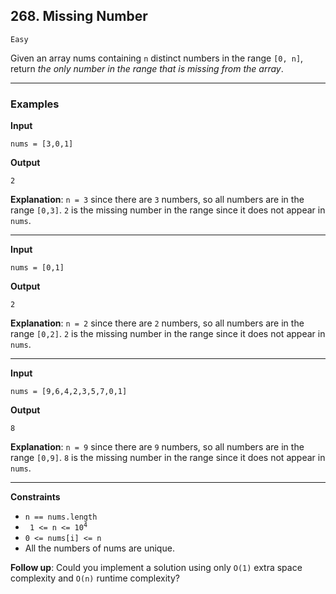## 268. Missing Number

`Easy`

Given an array nums containing `n` distinct numbers in the range `[0, n]`, return *the only number in the range that is missing from the array*.

---

### Examples

**Input**
```
nums = [3,0,1]
```

**Output**
```
2
```

**Explanation**: `n = 3` since there are `3` numbers, so all numbers are in the range `[0,3]`. `2` is the missing number in the range since it does not appear in `nums`.

---

**Input**
```
nums = [0,1]
```

**Output**
```
2
```

**Explanation**: `n = 2` since there are `2` numbers, so all numbers are in the range `[0,2]`. `2` is the missing number in the range since it does not appear in `nums`.

---

**Input**
```
nums = [9,6,4,2,3,5,7,0,1]
```

**Output**
```
8
```

**Explanation**: `n = 9` since there are `9` numbers, so all numbers are in the range `[0,9]`. `8` is the missing number in the range since it does not appear in `nums`.

---

**Constraints**
* `n == nums.length`
* <code> 1 <= n <= 10<sup>4</sup></code>
* `0 <= nums[i] <= n`
* All the numbers of nums are unique.


**Follow up**: Could you implement a solution using only `O(1)` extra space complexity and `O(n)` runtime complexity?
